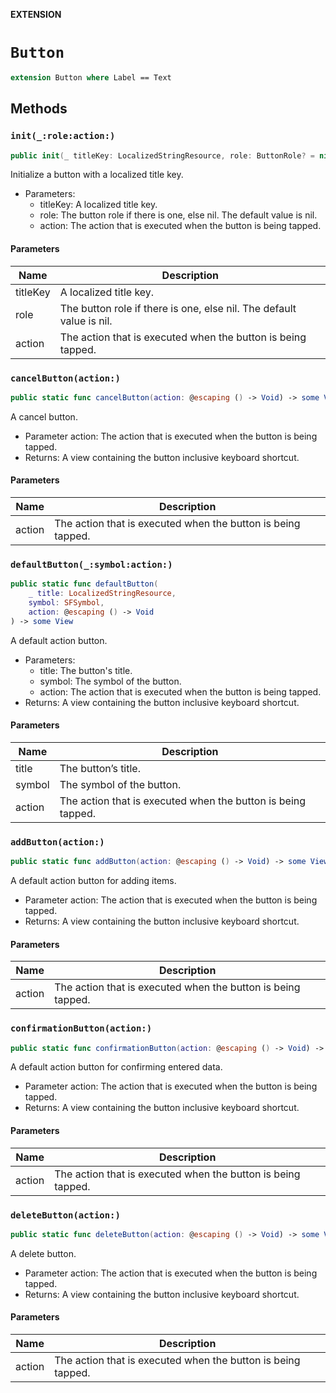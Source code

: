 **EXTENSION**

# `Button`
```swift
extension Button where Label == Text
```

## Methods
### `init(_:role:action:)`

```swift
public init(_ titleKey: LocalizedStringResource, role: ButtonRole? = nil, action: @escaping () -> Void)
```

Initialize a button with a localized title key.
- Parameters:
  - titleKey: A localized title key.
  - role: The button role if there is one, else nil. The default value is nil.
  - action: The action that is executed when the button is being tapped.

#### Parameters

| Name | Description |
| ---- | ----------- |
| titleKey | A localized title key. |
| role | The button role if there is one, else nil. The default value is nil. |
| action | The action that is executed when the button is being tapped. |

### `cancelButton(action:)`

```swift
public static func cancelButton(action: @escaping () -> Void) -> some View
```

A cancel button.
- Parameter action: The action that is executed when the button is being tapped.
- Returns: A view containing the button inclusive keyboard shortcut.

#### Parameters

| Name | Description |
| ---- | ----------- |
| action | The action that is executed when the button is being tapped. |

### `defaultButton(_:symbol:action:)`

```swift
public static func defaultButton(
    _ title: LocalizedStringResource,
    symbol: SFSymbol,
    action: @escaping () -> Void
) -> some View
```

A default action button.
- Parameters:
  - title: The button's title.
  - symbol: The symbol of the button.
  - action: The action that is executed when the button is being tapped.
- Returns: A view containing the button inclusive keyboard shortcut.

#### Parameters

| Name | Description |
| ---- | ----------- |
| title | The button’s title. |
| symbol | The symbol of the button. |
| action | The action that is executed when the button is being tapped. |

### `addButton(action:)`

```swift
public static func addButton(action: @escaping () -> Void) -> some View
```

A default action button for adding items.
- Parameter action: The action that is executed when the button is being tapped.
- Returns: A view containing the button inclusive keyboard shortcut.

#### Parameters

| Name | Description |
| ---- | ----------- |
| action | The action that is executed when the button is being tapped. |

### `confirmationButton(action:)`

```swift
public static func confirmationButton(action: @escaping () -> Void) -> some View
```

A default action button for confirming entered data.
- Parameter action: The action that is executed when the button is being tapped.
- Returns: A view containing the button inclusive keyboard shortcut.

#### Parameters

| Name | Description |
| ---- | ----------- |
| action | The action that is executed when the button is being tapped. |

### `deleteButton(action:)`

```swift
public static func deleteButton(action: @escaping () -> Void) -> some View
```

A delete button.
- Parameter action: The action that is executed when the button is being tapped.
- Returns: A view containing the button inclusive keyboard shortcut.

#### Parameters

| Name | Description |
| ---- | ----------- |
| action | The action that is executed when the button is being tapped. |